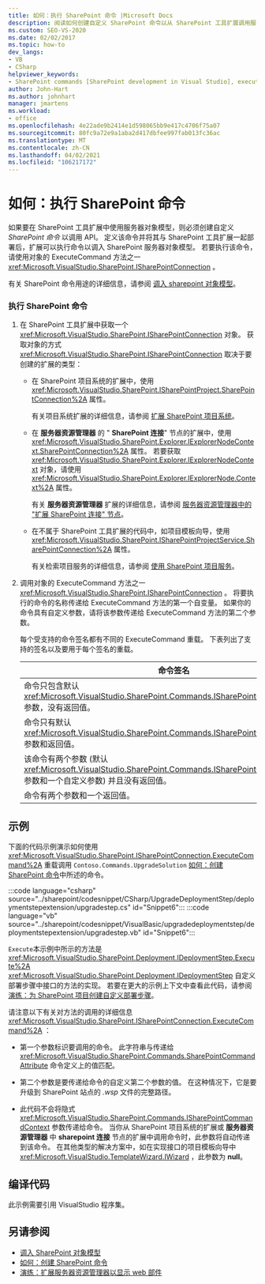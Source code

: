 ```yaml
---
title: 如何：执行 SharePoint 命令 |Microsoft Docs
description: 阅读如何创建自定义 SharePoint 命令以从 SharePoint 工具扩展调用服务器对象模型 API。
ms.custom: SEO-VS-2020
ms.date: 02/02/2017
ms.topic: how-to
dev_langs:
- VB
- CSharp
helpviewer_keywords:
- SharePoint commands [SharePoint development in Visual Studio], executing
author: John-Hart
ms.author: johnhart
manager: jmartens
ms.workload:
- office
ms.openlocfilehash: 4e22ade9b2414e1d598065bb9e417c4706f75a07
ms.sourcegitcommit: 80fc9a72e9a1aba2d417dbfee997fab013fc36ac
ms.translationtype: MT
ms.contentlocale: zh-CN
ms.lasthandoff: 04/02/2021
ms.locfileid: "106217172"
---
```

# <a name="how-to-execute-a-sharepoint-command"></a>如何：执行 SharePoint 命令
  如果要在 SharePoint 工具扩展中使用服务器对象模型，则必须创建自定义 *SharePoint 命令* 以调用 API。 定义该命令并将其与 SharePoint 工具扩展一起部署后，扩展可以执行命令以调入 SharePoint 服务器对象模型。 若要执行该命令，请使用对象的 ExecuteCommand 方法之一 <xref:Microsoft.VisualStudio.SharePoint.ISharePointConnection> 。

 有关 SharePoint 命令用途的详细信息，请参阅 [调入 sharepoint 对象模型](../sharepoint/calling-into-the-sharepoint-object-models.md)。

### <a name="to-execute-a-sharepoint-command"></a>执行 SharePoint 命令

1. 在 SharePoint 工具扩展中获取一个 <xref:Microsoft.VisualStudio.SharePoint.ISharePointConnection> 对象。 获取对象的方式 <xref:Microsoft.VisualStudio.SharePoint.ISharePointConnection> 取决于要创建的扩展的类型：

    - 在 SharePoint 项目系统的扩展中，使用 <xref:Microsoft.VisualStudio.SharePoint.ISharePointProject.SharePointConnection%2A> 属性。

         有关项目系统扩展的详细信息，请参阅 [扩展 SharePoint 项目系统](../sharepoint/extending-the-sharepoint-project-system.md)。

    - 在 **服务器资源管理器** 的 " **SharePoint 连接**" 节点的扩展中，使用 <xref:Microsoft.VisualStudio.SharePoint.Explorer.IExplorerNodeContext.SharePointConnection%2A> 属性。 若要获取 <xref:Microsoft.VisualStudio.SharePoint.Explorer.IExplorerNodeContext> 对象，请使用 <xref:Microsoft.VisualStudio.SharePoint.Explorer.IExplorerNode.Context%2A> 属性。

         有关 **服务器资源管理器** 扩展的详细信息，请参阅 [服务器资源管理器中的 "扩展 SharePoint 连接" 节点](../sharepoint/extending-the-sharepoint-connections-node-in-server-explorer.md)。

    - 在不属于 SharePoint 工具扩展的代码中，如项目模板向导，使用 <xref:Microsoft.VisualStudio.SharePoint.ISharePointProjectService.SharePointConnection%2A> 属性。

         有关检索项目服务的详细信息，请参阅 [使用 SharePoint 项目服务](../sharepoint/using-the-sharepoint-project-service.md)。

2. 调用对象的 ExecuteCommand 方法之一 <xref:Microsoft.VisualStudio.SharePoint.ISharePointConnection> 。 将要执行的命令的名称传递给 ExecuteCommand 方法的第一个自变量。 如果你的命令具有自定义参数，请将该参数传递给 ExecuteCommand 方法的第二个参数。

     每个受支持的命令签名都有不同的 ExecuteCommand 重载。 下表列出了支持的签名以及要用于每个签名的重载。

    |命令签名|要使用的 ExecuteCommand 重载|
    |-----------------------|------------------------------------|
    |命令只包含默认 <xref:Microsoft.VisualStudio.SharePoint.Commands.ISharePointCommandContext> 参数，没有返回值。|<xref:Microsoft.VisualStudio.SharePoint.ISharePointConnection.ExecuteCommand%2A>|
    |命令只有默认 <xref:Microsoft.VisualStudio.SharePoint.Commands.ISharePointCommandContext> 参数和返回值。|<xref:Microsoft.VisualStudio.SharePoint.ISharePointConnection.ExecuteCommand%2A>|
    |该命令有两个参数 (默认 <xref:Microsoft.VisualStudio.SharePoint.Commands.ISharePointCommandContext> 参数和一个自定义参数) 并且没有返回值。|<xref:Microsoft.VisualStudio.SharePoint.ISharePointConnection.ExecuteCommand%2A>|
    |命令有两个参数和一个返回值。|<xref:Microsoft.VisualStudio.SharePoint.ISharePointConnection.ExecuteCommand%2A>|

## <a name="example"></a>示例
 下面的代码示例演示如何使用 <xref:Microsoft.VisualStudio.SharePoint.ISharePointConnection.ExecuteCommand%2A> 重载调用 `Contoso.Commands.UpgradeSolution` [如何：创建 SharePoint 命令](../sharepoint/how-to-create-a-sharepoint-command.md)中所述的命令。

 :::code language="csharp" source="../sharepoint/codesnippet/CSharp/UpgradeDeploymentStep/deploymentstepextension/upgradestep.cs" id="Snippet6":::
 :::code language="vb" source="../sharepoint/codesnippet/VisualBasic/upgradedeploymentstep/deploymentstepextension/upgradestep.vb" id="Snippet6":::

 `Execute`本示例中所示的方法是 <xref:Microsoft.VisualStudio.SharePoint.Deployment.IDeploymentStep.Execute%2A> <xref:Microsoft.VisualStudio.SharePoint.Deployment.IDeploymentStep> 自定义部署步骤中接口的方法的实现。 若要在更大的示例上下文中查看此代码，请参阅 [演练：为 SharePoint 项目创建自定义部署步骤](../sharepoint/walkthrough-creating-a-custom-deployment-step-for-sharepoint-projects.md)。

 请注意以下有关对方法的调用的详细信息 <xref:Microsoft.VisualStudio.SharePoint.ISharePointConnection.ExecuteCommand%2A> ：

- 第一个参数标识要调用的命令。 此字符串与传递给 <xref:Microsoft.VisualStudio.SharePoint.Commands.SharePointCommandAttribute> 命令定义上的值匹配。

- 第二个参数是要传递给命令的自定义第二个参数的值。 在这种情况下，它是要升级到 SharePoint 站点的 *.wsp* 文件的完整路径。

- 此代码不会将隐式 <xref:Microsoft.VisualStudio.SharePoint.Commands.ISharePointCommandContext> 参数传递给命令。 当你从 SharePoint 项目系统的扩展或 **服务器资源管理器** 中 **sharepoint 连接** 节点的扩展中调用命令时，此参数将自动传递到该命令。 在其他类型的解决方案中，如在实现接口的项目模板向导中 <xref:Microsoft.VisualStudio.TemplateWizard.IWizard> ，此参数为 **null**。

## <a name="compile-the-code"></a>编译代码
 此示例需要引用 VisualStudio 程序集。

## <a name="see-also"></a>另请参阅
- [调入 SharePoint 对象模型](../sharepoint/calling-into-the-sharepoint-object-models.md)
- [如何：创建 SharePoint 命令](../sharepoint/how-to-create-a-sharepoint-command.md)
- [演练：扩展服务器资源管理器以显示 web 部件](../sharepoint/walkthrough-extending-server-explorer-to-display-web-parts.md)
